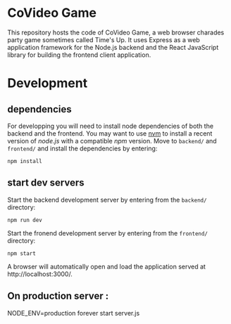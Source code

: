 # CoVideo Game

This repository hosts the code of CoVideo Game, a web browser charades party game sometimes called Time's Up.
It uses Express as a web application framework for the Node.js backend and the React JavaScript library for building the frontend client application.


# Development

## dependencies
For developping you will need to install node dependencies of both the backend and the frontend.
You may want to use [nvm](https://github.com/nvm-sh/nvm) to install a recent version of *node.js* with a compatible *npm* version.
Move to `backend/` and `frontend/` and install the dependencies by entering:
```
npm install
```

## start dev servers
Start the backend development server by entering from the `backend/` directory:
```
npm run dev
```

Start the fronend development server by entering from the `frontend/` directory:
```
npm start
```

A browser will automatically open and load the application served at http://localhost:3000/.

## On production server : 

NODE_ENV=production forever start server.js


